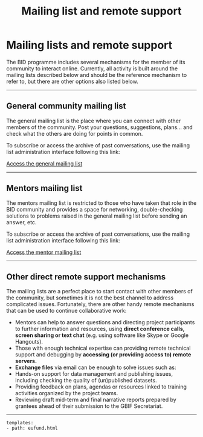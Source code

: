 ﻿---
title: Mailing list and remote support
description:  Description.
category: Community
subCategory: Forum
image: /images/Zebras_Cropped.jpg
imageTitle: Zebras. By Marieke Kuijpers via freeimages.com. Freeimages content license.
imageLink: http://www.freeimages.com/photo/zebra-in-black-white-1381687
---
# Mailing lists and remote support

The BID programme includes several mechanisms for the member of its community to interact online. Currently, all activity is built around the mailing lists described below and should be the reference mechanism to refer to, but there are other options also listed below.

-----------

## General community mailing list

The general mailing list is the place where you can connect with other members of the community. Post your questions, suggestions, plans... and check what the others are doing for points in common.

To subscribe or access the archive of past conversations, use the mailing list administration interface following this link:

[Access the general mailing list](http://lists.gbif.org/mailman/listinfo/bid-community)

-----------

## Mentors mailing list

The mentors mailing list is restricted to those who have taken that role in the BID community and provides a space for networking, double-checking solutions to problems raised in the general mailing list before sending an answer, etc.

To subscribe or access the archive of past conversations, use the mailing list administration interface following this link:

[Access the mentor mailing list](http://lists.gbif.org/mailman/listinfo/bid-mentors)

-----------

## Other direct remote support mechanisms

The mailing lists are a perfect place to start contact with other members of the community, but sometimes it is not the best channel to address complicated issues. Fortunately, there are other handy remote mechanisms that can be used to continue collaborative work: 

 - Mentors can help to answer questions and directing project participants to further information and resources, using **direct conference calls, screen sharing or text chat** (e.g. using software like Skype or Google Hangouts).
 - Those with enough technical expertise can providing remote technical support and debugging by **accessing (or providing access to) remote servers.**
 - **Exchange files** via email can be enough to solve issues such as:
  - Hands-on support for data management and publishing issues, including checking the quality of (un)published datasets.
  -  Providing feedback on plans, agendas or resources linked to training activities organized by the project teams.
  - Reviewing draft mid-term and final narrative reports prepared by grantees ahead of their submission to the GBIF Secretariat.

-----------

```styledYaml
templates:
- path: eufund.html
```

